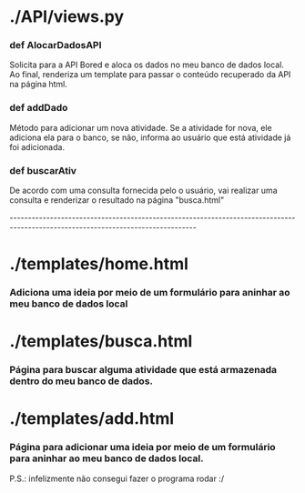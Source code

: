 <h1>./API/views.py</h1>
<h3>def AlocarDadosAPI</h3>
<p>Solicita para a API Bored e aloca os dados no meu banco de dados local. Ao final, renderiza um template para passar o conteúdo recuperado da API na página html.</p>
<h3>def addDado</h3>
<p>Método para adicionar um nova atividade. Se a atividade for nova, ele adiciona ela para o banco, se não, informa ao usuário que está atividade já foi adicionada.</p>
<h3>def buscarAtiv</h3>
<p>De acordo com uma consulta fornecida pelo o usuário, vai realizar uma consulta e renderizar o resultado na página "busca.html"</p>
--------------------------------------------------------------------------------------------------------------------------------- 

<h1>./templates/home.html</h1>
<h3>Adiciona uma ideia por meio de um formulário para aninhar ao meu banco de dados local</h3>

<h1>./templates/busca.html</h1>
<h3>Página para buscar alguma atividade que está armazenada dentro do meu banco de dados.</h3>

<h1>./templates/add.html</h1>
<h3>Página para adicionar uma ideia por meio de um formulário para aninhar ao meu banco de dados local.</h3>

P.S.: infelizmente não consegui fazer o programa rodar :/
